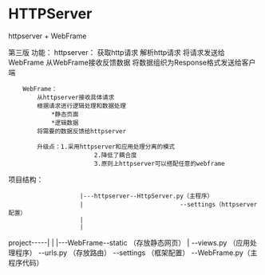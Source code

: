 # HTTPServer
httpserver + WebFrame

第三版
	功能：
		httpserver：
			获取http请求
			解析http请求
			将请求发送给WebFrame
			从WebFrame接收反馈数据
			将数据组织为Response格式发送给客户端

		WebFrame：
			从httpserver接收具体请求
			根据请求进行逻辑处理和数据处理
				*静态页面
				*逻辑数据
			将需要的数据反馈给httpserver

			升级点：1.采用httpserver和应用处理分离的模式
							2.降低了耦合度
							3.原则上httpserver可以搭配任意的webframe

项目结构：

						|---httpserver--HttpServer.py（主程序）
						|							--settings（httpserver配置）
						|
						|
project-----|
						|
						|---WebFrame--static	  （存放静态网页）
						|           --views.py 	（应用处理程序）
												--urls.py   （存放路由）
												--settings  （框架配置）
												--WebFrame.py（主程序代码）
